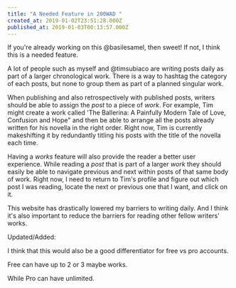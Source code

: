 ```yaml
---
title: "A Needed Feature in 200WAD "
created_at: 2019-01-02T23:51:28.000Z
published_at: 2019-01-03T00:13:57.000Z
---
```

If you're already working on this @basilesamel, then sweet! If not, I think this is a needed feature.  

A lot of people such as myself and @timsubiaco are writing posts daily as part of a larger chronological work. There is a way to hashtag the category of each posts, but none to group them as part of a planned singular work.

When publishing and also retrospectively with published posts, writers should be able to assign the _post_ to a piece of _work_. For example, Tim might create a work called 'The Ballerina: A Painfully Modern Tale of Love, Confusion and Hope" and then be able to arrange all the posts already written for his novella in the right order. Right now, Tim is currently makeshifting it by redundantly titling his posts with the title of the novella each time.

Having a _works_ feature will also provide the reader a better user experience. While reading a _post_ that is part of a larger _work_ they should easily be able to navigate previous and next within posts of that same body of work. Right now, I need to return to Tim's profile and figure out which post I was reading, locate the next or previous one that I want, and click on it. 

This website has drastically lowered my barriers to writing daily. And I think it's also important to reduce the barriers for reading other fellow writers' works.

  

Updated/Added:

  

I think that this would also be a good differentiator for free vs pro accounts.

  

Free can have up to 2 or 3 maybe works.  

While Pro can have unlimited.
